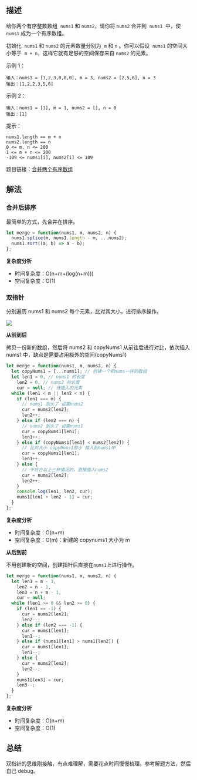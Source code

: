 ## 描述

给你两个有序整数数组  `nums1` 和 `nums2`，请你将 `nums2` 合并到  `nums1`  中，使 `nums1` 成为一个有序数组。

初始化  `nums1` 和 `nums2` 的元素数量分别为  `m` 和 `n` 。你可以假设  `nums1` 的空间大小等于  `m + n`，这样它就有足够的空间保存来自 `nums2` 的元素。

示例 1：

```
输入：nums1 = [1,2,3,0,0,0], m = 3, nums2 = [2,5,6], n = 3
输出：[1,2,2,3,5,6]
```

示例 2：

```
输入：nums1 = [1], m = 1, nums2 = [], n = 0
输出：[1]
```

提示：

```
nums1.length == m + n
nums2.length == n
0 <= m, n <= 200
1 <= m + n <= 200
-109 <= nums1[i], nums2[i] <= 109
```

题目链接：[合并两个有序数组](https://leetcode-cn.com/problems/merge-sorted-array)

## 解法

### 合并后排序

最简单的方式，先合并在排序。

```js
let merge = function(nums1, m, nums2, n) {
  nums1.splice(m, nums1.length - m, ...nums2);
  nums1.sort((a, b) => a - b);
};
```

**复杂度分析**

- 时间复杂度：O(n+m+(log(n+m)))
- 空间复杂度：O(1)

### 双指针

分别遍历 nums1 和 nums2 每个元素，比对其大小，进行排序操作。

![](https://assets.leetcode-cn.com/solution-static/88/1.gif)

**从前到后**

拷贝一份新的数组，然后将 nums2 和 copyNums1 从前往后进行对比，依次插入 nums1 中，缺点是需要占用额外的空间(copyNums1)

```js
let merge = function(nums1, m, nums2, n) {
  let copyNums1 = [...nums1]; // 创建一个和nums一样的数组
  let len1 = 0, // nums1 的长度
    len2 = 0, // nums2 的长度
    cur = null; // 待插入的元素
  while (len1 < m || len2 < n) {
    if (len1 === m) {
      // nums1 到头了 设置nums2
      cur = nums2[len2];
      len2++;
    } else if (len2 === n) {
      // nums2 到头了 设置nums1
      cur = copyNums1[len1];
      len1++;
    } else if (copyNums1[len1] < nums2[len2]) {
      // 比对大小 copyNums1的小 插入到nums1中
      cur = copyNums1[len1];
      len1++;
    } else {
      // 不符合以上三种情况的，直接插入nums2
      cur = nums2[len2];
      len2++;
    }
    console.log(len1, len2, cur);
    nums1[len1 + len2 - 1] = cur;
  }
};
```

**复杂度分析**

- 时间复杂度：O(n+m)
- 空间复杂度：O(m)：新建的 copynums1 大小为 m

**从后到前**

不用创建新的空间，创建指针后直接在`nums1`上进行操作。

```js
let merge = function(nums1, m, nums2, n) {
  let len1 = m - 1,
    len2 = n - 1,
    len3 = n + m - 1,
    cur = null;
  while (len1 >= 0 && len2 >= 0) {
    if (len1 == -1) {
      cur = nums2[len2];
      len2--;
    } else if (len2 === -1) {
      cur = nums1[len1];
      len1--;
    } else if (nums1[len1] > nums1[len2]) {
      cur = nums1[len1];
      len1--;
    } else {
      cur = nums2[len2];
      len2--;
    }
    nums1[len3] = cur;
    len3--;
  }
};
```

**复杂度分析**

- 时间复杂度：O(n+m)
- 空间复杂度：O(1)

## 总结

双指针的思维刚接触，有点难理解，需要花点时间慢慢梳理。参考解题方法，然后自己 debug。
